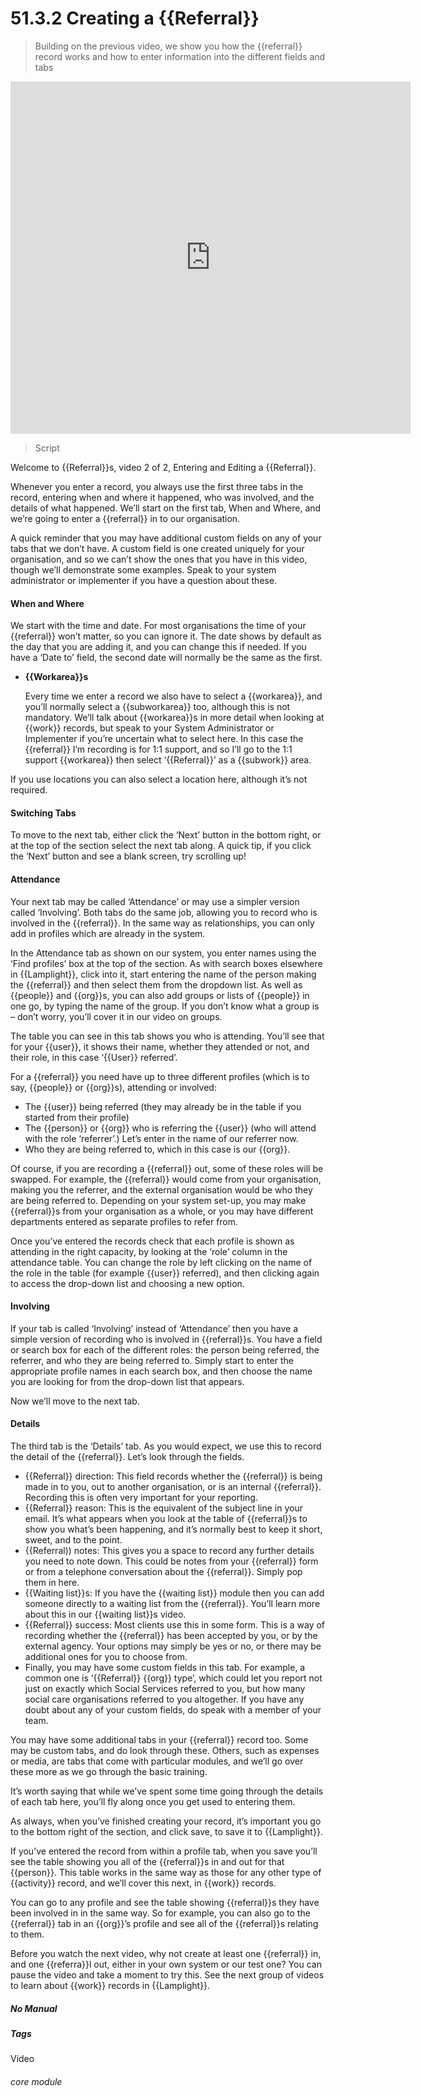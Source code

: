 # 51.3.2 Creating a {{Referral}}

> Building on the previous video, we show you how the {{referral}} record works and how to enter information into the different fields and tabs

<iframe width="640" height="564" src="https://player.vimeo.com/video/281971195" frameborder="0" allowFullScreen mozallowfullscreen webkitAllowFullScreen></iframe>

> Script

Welcome to {{Referral}}s, video 2 of 2, Entering and Editing a {{Referral}}.

Whenever you enter a record, you always use the first three tabs in the record, entering when and where it happened, who was involved, and the details of what happened.  We’ll start on the first tab, When and Where, and we’re going to enter a {{referral}} in to our organisation.

A quick reminder that you may have additional custom fields on any of your tabs that we don’t have.  A custom field is one created uniquely for your organisation, and so we can’t show the ones that you have in this video, though we’ll demonstrate some examples.  Speak to your system administrator or implementer if you have a question about these.

#### When and Where

We start with the time and date.  For most organisations the time of your {{referral}} won’t matter, so you can ignore it.  The date shows by default as the day that you are adding it, and you can change this if needed.  If you have a ‘Date to’ field, the second date will normally be the same as the first.

- **{{Workarea}}s**

   Every time we enter a record we also have to select a {{workarea}}, and you’ll normally select a {{subworkarea}} too, although this is not mandatory.  We’ll talk about {{workarea}}s in more detail when looking at {{work}} records, but speak to your System Administrator or Implementer if you’re uncertain what to select here. In this case the {{referral}} I’m recording is for 1:1 support, and so I’ll go to the 1:1 support {{workarea}} then select ‘{{Referral}}’ as a {{subwork}} area. 
   
If you use locations you can also select a location here, although it’s not required.

#### Switching Tabs

To move to the next tab, either click the ‘Next’ button in the bottom right, or at the top of the section select the next tab along. A quick tip, if you click the ‘Next’ button and see a blank screen, try scrolling up!

#### Attendance

Your next tab may be called ‘Attendance’ or may use a simpler version called ‘Involving’.  Both tabs do the same job, allowing you to record who is involved in the {{referral}}.  In the same way as relationships, you can only add in profiles which are already in the system.

In the Attendance tab as shown on our system, you enter names using the ‘Find profiles’ box at the top of the section.  As with search boxes elsewhere in {{Lamplight}}, click into it, start entering the name of the person making the {{referral}} and then select them from the dropdown list.  As well as {{people}} and {{org}}s, you can also add groups or lists of {{people}} in one go, by typing the name of the group.  If you don’t know what a group is – don’t worry, you’ll cover it in our video on groups.

The table you can see in this tab shows you who is attending.  You’ll see that for your {{user}}, it shows their name, whether they attended or not, and their role, in this case ‘{{User}} referred’.

For a {{referral}} you need have up to three different profiles (which is to say, {{people}} or {{org}}s), attending or involved:
- The {{user}} being referred (they may already be in the table if you started from their profile)
- The {{person}} or {{org}} who is referring the {{user}}  (who will attend with the role ‘referrer’.)  Let’s enter in the name of our referrer now.
- Who they are being referred to, which in this case is our {{org}}.

Of course, if you are recording a {{referral}} out, some of these roles will be swapped.  For example, the {{referral}} would come from your organisation, making you the referrer, and the external organisation would be who they are being referred to.  Depending on your system set-up, you may make {{referral}}s from your organisation as a whole, or you may have different departments entered as separate profiles to refer from.  

Once you’ve entered the records check that each profile is shown as attending in the right capacity, by looking at the ‘role’ column in the attendance table.  You can change the role by left clicking on the name of the role in the table (for example {{user}} referred), and then clicking again to access the drop-down list and choosing a new option.

#### Involving

If your tab is called ‘Involving’ instead of ‘Attendance’ then you have a simple version of recording who is involved in {{referral}}s.  You have a field or search box for each of the different roles: the person being referred, the referrer, and who they are being referred to.  Simply start to enter the appropriate profile names in each search box, and then choose the name you are looking for from the drop-down list that appears.

Now we’ll move to the next tab.

#### Details

The third tab is the ‘Details’ tab.   As you would expect, we use this to record the detail of the {{referral}}.  Let’s look through the fields.
- {{Referral}} direction: This field records whether the {{referral}} is being made in to you, out to another organisation, or is an internal {{referral}}.  Recording this is often very important for your reporting.
- {{Referral}} reason: This is the equivalent of the subject line in your email.  It’s what appears when you look at the table of {{referral}}s to show you what’s been happening, and it’s normally best to keep it short, sweet, and to the point.
- {{Referral)) notes: This gives you a space to record any further details you need to note down.  This could be notes from your {{referral}} form or from a telephone conversation about the {{referral}}.  Simply pop them in here.
- {{Waiting list}}s:  If you have the {{waiting list}} module then you can add someone directly to a waiting list from the {{referral}}.  You’ll learn more about this in our {{waiting list}}s video.
- {{Referral}} success:  Most clients use this in some form.  This is a way of recording whether the {{referral}} has been accepted by you, or by the external agency.  Your options may simply be yes or no, or there may be additional ones for you to choose from.
- Finally, you may have some custom fields in this tab.  For example, a common one is ‘{{Referral}} {{org}} type’, which could let you report not just on exactly which Social Services referred to you, but how many social care organisations referred to you altogether.  If you have any doubt about any of your custom fields, do speak with a member of your team.

You may have some additional tabs in your {{referral}} record too.  Some may be custom tabs, and do look through these. Others, such as expenses or media, are tabs that come with particular modules, and we’ll go over these more as we go through the basic training.

It’s worth saying that while we’ve spent some time going through the details of each tab here, you’ll fly along once you get used to entering them.

As always, when you’ve finished creating your record, it’s important you go to the bottom right of the section, and click save, to save it to {{Lamplight}}.  

If you’ve entered the record from within a profile tab, when you save you’ll see the table showing you all of the {{referral}}s in and out for that {{person}}.  This table works in the same way as those for any other type of {{activity}} record, and we’ll cover this next, in {{work}} records.

You can go to any profile and see the table showing {{referral}}s they have been involved in in the same way.  So for example, you can also go to the {{referral}} tab in an {{org}}’s profile and see all of the {{referral}}s relating to them.

Before you watch the next video, why not create at least one {{referral}} in, and one {{referra}}l out, either in your own system or our test one?  You can pause the video and take a moment to try this.  See the next group of videos to learn about {{work}} records in {{Lamplight}}.


##### No Manual

##### Tags
Video

###### core module
